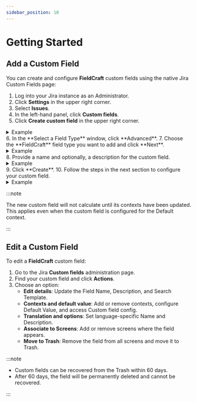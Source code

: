 ```yaml
---
sidebar_position: 10
---
```


# Getting Started

## Add a Custom Field

You can create and configure **FieldCraft** custom fields using the native Jira Custom Fields page:

1. Log into your Jira instance as an Administrator.
2. Click **Settings** in the upper right corner.
3. Select **Issues**.
4. In the left-hand panel, click **Custom fields**.
5. Click **Create custom field** in the upper right corner.
  <details>
  <summary>Example</summary>
  <p>
  ![](./img/config-1.png)
  </p></details>
6. In the **Select a Field Type** window, click **Advanced**.
7. Choose the **FieldCraft** field type you want to add and click **Next**.
  <details>
  <summary>Example</summary>
  <p>
  ![](./img/config-2.png)
  </p></details>
8. Provide a name and optionally, a description for the custom field.
  <details>
  <summary>Example</summary>
  <p>
  ![](./img/config-3.png)
  </p></details>
9.  Click **Create**.
10. Follow the steps in the next section to configure your custom field.
  <details>
  <summary>Example</summary>
  <p>
  ![](./img/config-4.png)
  ![](./img/config-5.png)
  ![](./img/config-6.png)
  ![](./img/config-7.png)
  </p></details>

:::note

The new custom field will not calculate until its contexts have been updated. This applies even when the custom field is configured for the Default context.

:::


## Edit a Custom Field

To edit a **FieldCraft** custom field:

1. Go to the Jira **Custom fields** administration page.
2. Find your custom field and click **Actions**.
3. Choose an option:
   - **Edit details**: Update the Field Name, Description, and Search Template.
   - **Contexts and default value**: Add or remove contexts, configure Default Value, and access Custom field config.
   - **Translation and options**: Set language-specific Name and Description.
   - **Associate to Screens**: Add or remove screens where the field appears.
   - **Move to Trash**: Remove the field from all screens and move it to Trash.


:::note

- Custom fields can be recovered from the Trash within 60 days.
- After 60 days, the field will be permanently deleted and cannot be recovered.

:::

